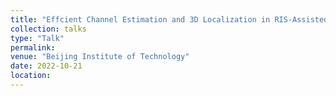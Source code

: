 ```yaml
---
title: "Effcient Channel Estimation and 3D Localization in RIS-Assisted Millimeter Wave Systems"
collection: talks
type: "Talk"
permalink: 
venue: "Beijing Institute of Technology"
date: 2022-10-21
location: 
---
```


